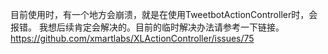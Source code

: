 
目前使用时，有一个地方会崩溃，就是在使用TweetbotActionController时，会报错。
我想后续肯定会解决的。目前的临时解决办法请参考一下链接。
https://github.com/xmartlabs/XLActionController/issues/75
